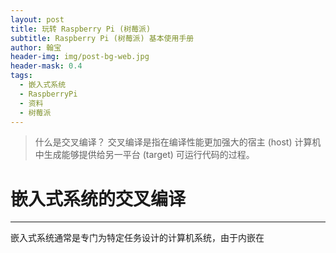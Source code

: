 ```yaml
---
layout: post
title: 玩转 Raspberry Pi (树莓派)
subtitle: Raspberry Pi (树莓派) 基本使用手册
author: 翰宝
header-img: img/post-bg-web.jpg
header-mask: 0.4
tags:
  - 嵌入式系统
  - RaspberryPi
  - 资料
  - 树莓派
---
```


> 什么是交叉编译？
> 交叉编译是指在编译性能更加强大的宿主 (host) 计算机中生成能够提供给另一平台 (target) 可运行代码的过程。

# 嵌入式系统的交叉编译
---
嵌入式系统通常是专门为特定任务设计的计算机系统，由于内嵌在

